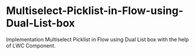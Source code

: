 # Multiselect-Picklist-in-Flow-using-Dual-List-box
Implementation Multiselect Picklist in Flow using Dual List box with the help of LWC Component.
